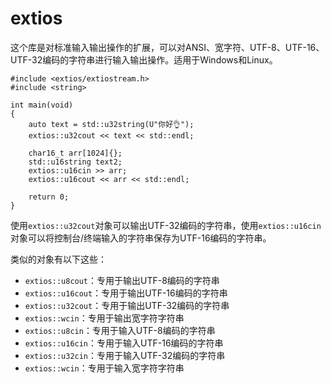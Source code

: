 # extios

这个库是对标准输入输出操作的扩展，可以对ANSI、宽字符、UTF-8、UTF-16、UTF-32编码的字符串进行输入输出操作。适用于Windows和Linux。

    #include <extios/extiostream.h>
    #include <string>

    int main(void)
    {
        auto text = std::u32string(U"你好👌");
        extios::u32cout << text << std::endl;

        char16_t arr[1024]{};
        std::u16string text2;
        extios::u16cin >> arr;
        extios::u16cout << arr << std::endl;

        return 0;
    }

使用`extios::u32cout`对象可以输出UTF-32编码的字符串，使用`extios::u16cin`对象可以将控制台/终端输入的字符串保存为UTF-16编码的字符串。

类似的对象有以下这些：

 + `extios::u8cout`：专用于输出UTF-8编码的字符串
 + `extios::u16cout`：专用于输出UTF-16编码的字符串
 + `extios::u32cout`：专用于输出UTF-32编码的字符串
 + `extios::wcin`：专用于输出宽字符字符串
 + `extios::u8cin`：专用于输入UTF-8编码的字符串
 + `extios::u16cin`：专用于输入UTF-16编码的字符串
 + `extios::u32cin`：专用于输入UTF-32编码的字符串
 + `extios::wcin`：专用于输入宽字符字符串
